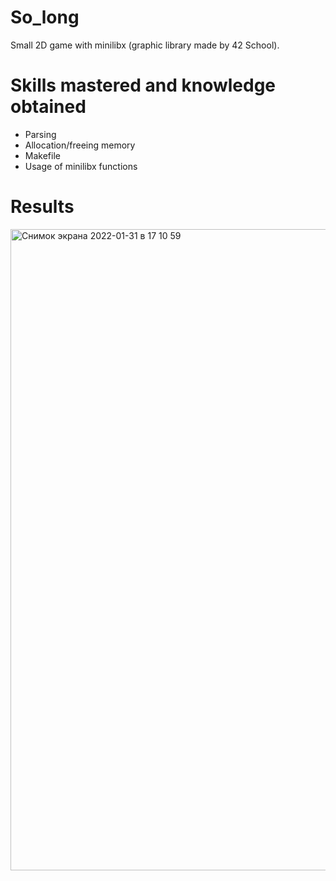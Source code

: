 # So_long
Small 2D game with minilibx (graphic library made by 42 School).

# Skills mastered and knowledge obtained
  + Parsing
  + Allocation/freeing memory
  + Makefile
  + Usage of minilibx functions

# Results
<img width="1026" alt="Снимок экрана 2022-01-31 в 17 10 59" src="https://user-images.githubusercontent.com/94226815/151808729-109fb505-0b52-4eb4-b072-69047600c8c9.png">
